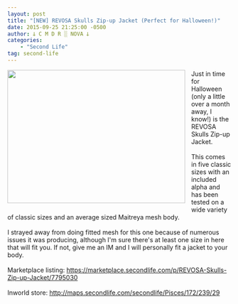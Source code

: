```yaml
---
layout: post
title: "[NEW] REVOSA Skulls Zip-up Jacket (Perfect for Halloween!)"
date: 2015-09-25 21:25:00 -0500
author: 𐕣 C M D R ░ NOVA 𐕣
categories:
    - "Second Life"
tag: second-life
---
```


<div style="clear: both; text-align: center;">
<a href="http://4.bp.blogspot.com/-q9mP_2Q3OSA/VgW7Arw1MVI/AAAAAAAAANg/BDD5xjI7a_8/s1600/RSZUJA.png" style="clear: left; float: left; margin-bottom: 1em; margin-right: 1em;"><img border="0" height="300" src="http://4.bp.blogspot.com/-q9mP_2Q3OSA/VgW7Arw1MVI/AAAAAAAAANg/BDD5xjI7a_8/s400/RSZUJA.png" width="400" /></a></div>
Just in time for Halloween (only a little over a month away, I know!) is the REVOSA Skulls Zip-up Jacket.<br />
<br />
This comes in five classic sizes with an included alpha and has been tested on a wide variety of classic sizes and an average sized Maitreya mesh body.<br />
<br />
I strayed away from doing fitted mesh for this one because of numerous issues it was producing, although I'm sure there's at least one size in here that will fit you. If not, give me an IM and I will personally fit a jacket to your body.<br />
<br />
Marketplace listing: <a href="https://marketplace.secondlife.com/p/REVOSA-Skulls-Zip-up-Jacket/7795030" target="_blank" rel="noopener">https://marketplace.secondlife.com/p/REVOSA-Skulls-Zip-up-Jacket/7795030</a><br />
<br />
Inworld store: <a href="http://maps.secondlife.com/secondlife/Pisces/172/239/29" target="_blank" rel="noopener">http://maps.secondlife.com/secondlife/Pisces/172/239/29</a>